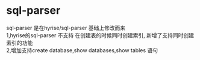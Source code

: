 # sql-parser
sql-parser 是在hyrise/sql-parser 基础上修改而来  
1,hyrise的sql-parser 不支持 在创建表的时候同时创建索引, 新增了支持同时创建索引的功能  
2,增加支持create database,show databases,show tables 语句  

